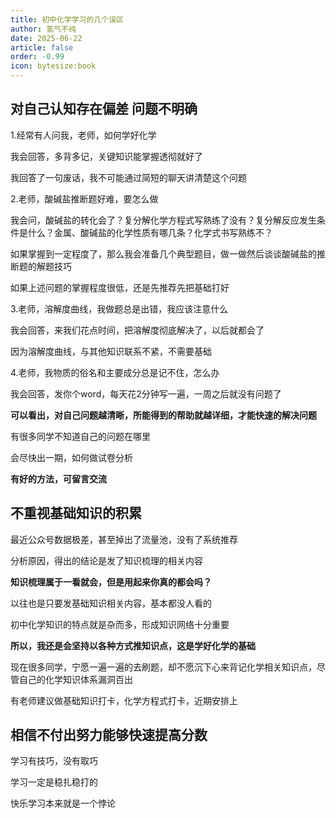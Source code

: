 ```yaml
---
title: 初中化学学习的几个误区
author: 氢气不纯
date: 2025-06-22
article: false
order: -0.99
icon: bytesize:book
---
```


## 对自己认知存在偏差 问题不明确

1.经常有人问我，老师，如何学好化学

我会回答，多背多记，关键知识能掌握透彻就好了

我回答了一句废话，我不可能通过简短的聊天讲清楚这个问题

2.老师，酸碱盐推断题好难，要怎么做

我会问，酸碱盐的转化会了？复分解化学方程式写熟练了没有？复分解反应发生条件是什么？金属、酸碱盐的化学性质有哪几条？化学式书写熟练不？

如果掌握到一定程度了，那么我会准备几个典型题目，做一做然后谈谈酸碱盐的推断题的解题技巧

如果上述问题的掌握程度很低，还是先推荐先把基础打好

3.老师，溶解度曲线，我做题总是出错，我应该注意什么

我会回答，来我们花点时间，把溶解度彻底解决了，以后就都会了

因为溶解度曲线，与其他知识联系不紧，不需要基础

4.老师，我物质的俗名和主要成分总是记不住，怎么办

我会回答，发你个word，每天花2分钟写一遍，一周之后就没有问题了

**可以看出，对自己问题越清晰，所能得到的帮助就越详细，才能快速的解决问题**

有很多同学不知道自己的问题在哪里

会尽快出一期，如何做试卷分析

**有好的方法，可留言交流**

## 不重视基础知识的积累

最近公众号数据极差，甚至掉出了流量池，没有了系统推荐

分析原因，得出的结论是发了知识梳理的相关内容

**知识梳理属于一看就会，但是用起来你真的都会吗？**

以往也是只要发基础知识相关内容，基本都没人看的

初中化学知识的特点就是杂而多，形成知识网络十分重要

**所以，我还是会坚持以各种方式推知识点，这是学好化学的基础**

现在很多同学，宁愿一遍一遍的去刷题，却不愿沉下心来背记化学相关知识点，尽管自己的化学知识体系漏洞百出

有老师建议做基础知识打卡，化学方程式打卡，近期安排上

## 相信不付出努力能够快速提高分数

学习有技巧，没有取巧

学习一定是稳扎稳打的

快乐学习本来就是一个悖论